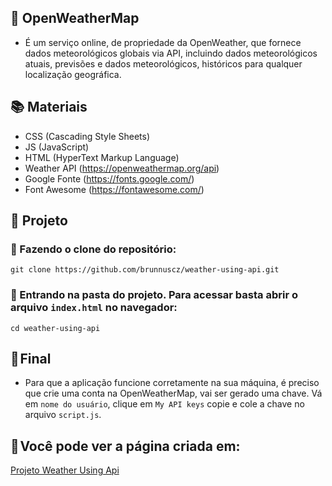 ## 📌 OpenWeatherMap

- É um serviço online, de propriedade da OpenWeather, que fornece dados meteorológicos globais via API, incluindo dados meteorológicos atuais, previsões e dados meteorológicos, históricos para qualquer localização geográfica.

## 📚 Materiais

- CSS (Cascading Style Sheets)
- JS (JavaScript)
- HTML (HyperText Markup Language)
- Weather API (https://openweathermap.org/api)
- Google Fonte (https://fonts.google.com/)
- Font Awesome (https://fontawesome.com/)

## 📁 Projeto
### 📍 Fazendo o clone do repositório:

    git clone https://github.com/brunnuscz/weather-using-api.git

### 📍 Entrando na pasta do projeto. Para acessar basta abrir o arquivo `index.html` no navegador:
    
    cd weather-using-api

## 🚀 Final
- Para que a aplicação funcione corretamente na sua máquina, é preciso que crie uma conta na OpenWeatherMap, vai ser gerado uma chave. Vá em `nome do usuário`, clique em `My API keys` copie e cole a chave no arquivo `script.js`.

## 🚀 Você pode ver a página criada em:
<a href="https://brunnuscz.github.io/weather-using-api/"> Projeto Weather Using Api</a>
